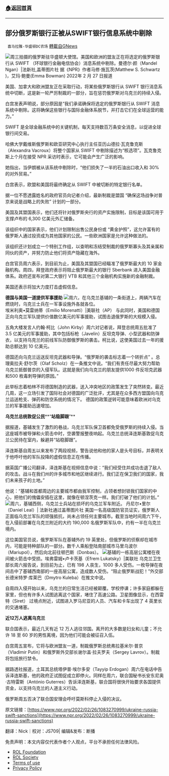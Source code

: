 ###  [:house:返回首頁](https://github.com/ourhimalayas/txt)
---


## 部分俄罗斯银行正被从SWIFT银行信息系统中剔除
` 喜马拉雅-华盛顿DC农场` [轉載自GNews](https://gnews.org/zh-hans/2083163/)

![](https://assets.gnews.org/wp-content/uploads/2022/02/image002-9.jpg)周三拍摄的俄罗斯驻华盛顿大使馆。美国和欧洲的盟友正在将选定的俄罗斯银行从 SWIFT （环球银行金融电信协会）消息系统中剔除。曼德尔·颜（Mandel Ngan）|法新社,盖蒂图片社
据《NPR》作者马修·施瓦茨(Matthew S. Schwartz )，艾玛·鲍曼(Emma Bowman) 2022年 2 月 27 日报道

美国、加拿大和欧洲盟友正在采取行动，将某些俄罗斯银行从 SWIFT 银行消息系统中切断，这是新一轮严厉制裁的一部分，旨在惩罚俄罗斯对乌克兰的持续入侵。

白宫发表声明说，部分原因是“我们承诺确保将选定的俄罗斯银行从 SWIFT 消息系统中剔除。这将确保这些银行与国际金融体系脱节，并打击它们在全球运营的能力。”

SWIFT 是全球金融系统中的关键机制，每天支持数百万条安全消息，以促进全球银行间交易。

哈佛大学戴维斯俄罗斯和欧亚研究中心执行主任亚历山德拉·瓦克鲁克斯（Alexandra Vacroux）将整个国家从 SWIFT 中剔除描述为“核选项”。瓦克鲁克斯上个月在接受 NPR 采访时表示，它可能会产生广泛的影响。

她指出，当伊朗被从该系统中剔除时，“他们损失了一半的石油出口收入和 30% 的对外贸易。”

白宫表示，欧盟和美国将最终确定从 SWIFT 中被切断的特定银行名单。

据一位不愿透露姓名的政府官员向记者介绍，最新制裁是盟国 “确保这场战争对普京来说是战略上的失败” 计划的一部分。

美国及其盟国表示，他们还将针对俄罗斯央行的资产实施限制，目标是该国可用于支撑卢布的 6,300 亿美元外汇储备。

该组织中的国家表示，他们计划限制出售公民身份或 “黄金护照”，这允许富有的俄罗斯人通过投资成为其他国家的公民。一些欧洲国家是允许这种做法的。

该组织还计划成立一个特别工作组，以查明和冻结受制裁的俄罗斯寡头及其亲属和同伙的资产，并努力防止他们将资产隐藏在海外。

白宫官员周六表示，到目前为止，美国及其盟国已经瞄准了俄罗斯最大的 10 家金融机构。周四，拜登政府表示将阻止俄罗斯最大的银行 Sberbank 进入美国金融体系。政府还宣布对第二大银行 VTB 和其他三个金融机构实施新的金融制裁。

美国还表示将加大力度打击虚假信息。

**德国与美国一道提供军事援助**
![](https://assets.gnews.org/wp-content/uploads/2022/02/image004-9.jpg)周六，在乌克兰基辅的一条街道上，两辆汽车在燃烧时，乌克兰士兵在一军事设施外各就各位。<br>埃米利奥•莫雷纳蒂（Emilio Morenatti）|美联社（AP）
与此同时，美国和德国正向乌克兰军队提供价值数亿美元的军事援助，试图击退俄罗斯的大规模入侵。

五角大楼发言人约翰·柯比（John Kirby）周六对记者说，拜登总统周五批准了 3.5 亿美元的军事援助，其中包括标枪（Javelin）反坦克导弹、小型武器和防弹衣，以支持乌克兰的前线军队防御俄罗斯的袭击。柯比说，这使美国过去一年的援助总额达到 10 亿美元。

德国还向乌克兰运送反坦克武器和导弹。“俄罗斯的袭击标志着一个转折点” 。总理奥拉夫·舒尔茨（Olaf Scholz）在一条推文中说。“我们有责任尽最大努力帮助乌克兰抵御普京的入侵军队。这就是我们向乌克兰的朋友提供1000 件反坦克武器和500 枚毒刺导弹的原因。”

此举标志着柏林不将德国制造的武器，送入冲突地区的政策发生了突然转变。最近几周，这一立场引发了国际社会对德国的广泛批评，尤其是在众多西方盟国向乌克兰运送枪支、弹药和防空系统的情况下。 德国的政策逆转可能意味着欧洲对乌克兰的军事援助迅速增加。

**乌克兰总统敦促公民****“****站稳脚跟****”**

据报道，基辅发生了激烈的巷战，乌克兰军队保卫首都免受俄罗斯的持续入侵。当这座城市被导弹和火箭击中时，空袭警报整夜响起。乌克兰总统泽连斯基敦促乌克兰公民待在室内，躲避并“站稳脚跟”。

泽连斯基自周五以来发布了两段视频，警告说他和他的家人是头号目标，并表明关于他呼吁他的军队投降的虚假信息正在传播。

据英国广播公司翻译，泽连斯基在视频信息中说：“我们经受住并成功击退了敌人的攻击。战斗在我们州的许多城市和地区继续进行。我们正在保卫我们的国家，我们未来孩子的土地。”

他说：“基辅和首都周边的主要城市都由我军控制，占领者想封锁我们国家的中心，把他们的傀儡安插在这里，就像在顿涅茨克一样。我们打破了他们的计划。”
![](https://assets.gnews.org/wp-content/uploads/2022/02/image006-4.jpg)周六，基辅西侧，乌克兰士兵站在损坏的乌克兰军车附近。 丹尼尔•里尔（Daniel Leal）| 法新社通过盖蒂图片社
美国一名高级国防官员证实，俄罗斯人正面临乌克兰军队的顽强抵抗，尚未占领任何主要城市。截至当地时间周六下午，在入侵前部署在乌克兰附近的大约 190,000 名俄罗斯军队中，约有一半在乌克兰境内。

这位美国官员说，俄罗斯军队在基辅外约 19 英里处，但俄罗斯的侦察却在城市内，可能是特种部队的一部分。数千人乘船登陆南部城市马里乌波尔（Mariupol），然后向北前往顿巴斯（Donbas）。
![](https://assets.gnews.org/wp-content/uploads/2022/02/image008-3.jpg)基辅的一栋高层公寓楼在夜间被火箭击中受损。埃弗雷姆•卢卡茨基（Efrem Lukatsky）|美联社
乌克兰卫生部长周六报告说，到目前为止，已有 198 人丧生，1000 多人受伤。一枚导弹在夜间击中了基辅西南部的一座高层公寓，造成数人受伤。“阻止俄罗斯战犯！”外交部长德米特罗·库莱巴（Dmytro Kuleba）在推文中说。

自周四入侵开始以来，乌克兰的日常生活已经被颠覆。学校停课；许多家庭都躲在家里，但也有许多人试图逃离这个国家，堵住了高速公路。卫星图像显示，在西雷特（Siret） 过境点附近，试图进入罗马尼亚的人员、汽车和卡车出现了 4 英里长的交通堵塞。

**近12万人逃离乌克兰**

联合国表示，最近几天有近 12 万人逃往邻国。离开的大多数是妇女和儿童；不允许 18 至 60 岁的男性离境，因为他们可能会被征召入伍。

白宫周五宣布，它将与欧洲盟友一道，制裁俄罗斯总统弗拉基米尔·普京（Vladimir Putin）和俄罗斯外交部长谢尔盖·拉夫罗夫（Sergey Lavrov）。制裁将包括旅行禁令。

据路透社报道，土耳其总统塔伊普·埃尔多安（Tayyip Erdogan）周六在电话中告诉泽连斯基，他的政府正试图促成立即停火。同样在周六，联合国秘书长安东尼奥·古特雷斯（António Guterres）告诉泽连斯基，联合国将很快开始要求各国提供资金，以支持乌克兰的人道主义行动。

俄罗斯周五否决了联合国安理会呼吁莫斯科停止入侵的决议。

原文链接：[https://www.npr.org/2022/02/26/1083270999/ukraine-russia-swift-sanctions](https://www.npr.org/2022/02/26/1083270999/ukraine-russia-swift-sanctions)

翻译：Nick｜校对：JS709| 编辑&发布：断播

 

免责声明：本文内容仅代表作者个人观点，平台不承担任何法律风险。

- [ROL Foundation](https://rolfoundation.org/)
- [ROL Society](https://rolsociety.org/)
- [Terms of use](https://gnews.org/terms-of-use-3/)
- [Privacy Policy](https://gnews.org/privacy-policy/)
